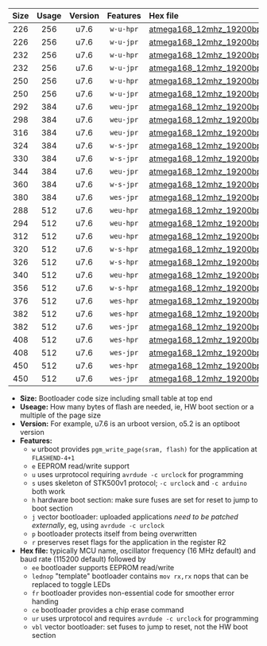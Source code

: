 |Size|Usage|Version|Features|Hex file|
|:-:|:-:|:-:|:-:|:--|
|226|256|u7.6|`w-u-hpr`|[atmega168_12mhz_19200bps_ur.hex](https://raw.githubusercontent.com/stefanrueger/urboot/main//atmega168_12mhz_19200bps_ur.hex)|
|226|256|u7.6|`w-u-jpr`|[atmega168_12mhz_19200bps_ur_vbl.hex](https://raw.githubusercontent.com/stefanrueger/urboot/main//atmega168_12mhz_19200bps_ur_vbl.hex)|
|232|256|u7.6|`w-u-hpr`|[atmega168_12mhz_19200bps_lednop_ur.hex](https://raw.githubusercontent.com/stefanrueger/urboot/main//atmega168_12mhz_19200bps_lednop_ur.hex)|
|232|256|u7.6|`w-u-jpr`|[atmega168_12mhz_19200bps_lednop_ur_vbl.hex](https://raw.githubusercontent.com/stefanrueger/urboot/main//atmega168_12mhz_19200bps_lednop_ur_vbl.hex)|
|250|256|u7.6|`w-u-hpr`|[atmega168_12mhz_19200bps_lednop_fr_ur.hex](https://raw.githubusercontent.com/stefanrueger/urboot/main//atmega168_12mhz_19200bps_lednop_fr_ur.hex)|
|250|256|u7.6|`w-u-jpr`|[atmega168_12mhz_19200bps_lednop_fr_ur_vbl.hex](https://raw.githubusercontent.com/stefanrueger/urboot/main//atmega168_12mhz_19200bps_lednop_fr_ur_vbl.hex)|
|292|384|u7.6|`weu-jpr`|[atmega168_12mhz_19200bps_ee_ur_vbl.hex](https://raw.githubusercontent.com/stefanrueger/urboot/main//atmega168_12mhz_19200bps_ee_ur_vbl.hex)|
|298|384|u7.6|`weu-jpr`|[atmega168_12mhz_19200bps_ee_lednop_ur_vbl.hex](https://raw.githubusercontent.com/stefanrueger/urboot/main//atmega168_12mhz_19200bps_ee_lednop_ur_vbl.hex)|
|316|384|u7.6|`weu-jpr`|[atmega168_12mhz_19200bps_ee_lednop_fr_ur_vbl.hex](https://raw.githubusercontent.com/stefanrueger/urboot/main//atmega168_12mhz_19200bps_ee_lednop_fr_ur_vbl.hex)|
|324|384|u7.6|`w-s-jpr`|[atmega168_12mhz_19200bps_vbl.hex](https://raw.githubusercontent.com/stefanrueger/urboot/main//atmega168_12mhz_19200bps_vbl.hex)|
|330|384|u7.6|`w-s-jpr`|[atmega168_12mhz_19200bps_lednop_vbl.hex](https://raw.githubusercontent.com/stefanrueger/urboot/main//atmega168_12mhz_19200bps_lednop_vbl.hex)|
|344|384|u7.6|`weu-jpr`|[atmega168_12mhz_19200bps_ee_lednop_fr_ce_ur_vbl.hex](https://raw.githubusercontent.com/stefanrueger/urboot/main//atmega168_12mhz_19200bps_ee_lednop_fr_ce_ur_vbl.hex)|
|360|384|u7.6|`w-s-jpr`|[atmega168_12mhz_19200bps_lednop_fr_vbl.hex](https://raw.githubusercontent.com/stefanrueger/urboot/main//atmega168_12mhz_19200bps_lednop_fr_vbl.hex)|
|380|384|u7.6|`wes-jpr`|[atmega168_12mhz_19200bps_ee_vbl.hex](https://raw.githubusercontent.com/stefanrueger/urboot/main//atmega168_12mhz_19200bps_ee_vbl.hex)|
|288|512|u7.6|`weu-hpr`|[atmega168_12mhz_19200bps_ee_ur.hex](https://raw.githubusercontent.com/stefanrueger/urboot/main//atmega168_12mhz_19200bps_ee_ur.hex)|
|294|512|u7.6|`weu-hpr`|[atmega168_12mhz_19200bps_ee_lednop_ur.hex](https://raw.githubusercontent.com/stefanrueger/urboot/main//atmega168_12mhz_19200bps_ee_lednop_ur.hex)|
|312|512|u7.6|`weu-hpr`|[atmega168_12mhz_19200bps_ee_lednop_fr_ur.hex](https://raw.githubusercontent.com/stefanrueger/urboot/main//atmega168_12mhz_19200bps_ee_lednop_fr_ur.hex)|
|320|512|u7.6|`w-s-hpr`|[atmega168_12mhz_19200bps.hex](https://raw.githubusercontent.com/stefanrueger/urboot/main//atmega168_12mhz_19200bps.hex)|
|326|512|u7.6|`w-s-hpr`|[atmega168_12mhz_19200bps_lednop.hex](https://raw.githubusercontent.com/stefanrueger/urboot/main//atmega168_12mhz_19200bps_lednop.hex)|
|340|512|u7.6|`weu-hpr`|[atmega168_12mhz_19200bps_ee_lednop_fr_ce_ur.hex](https://raw.githubusercontent.com/stefanrueger/urboot/main//atmega168_12mhz_19200bps_ee_lednop_fr_ce_ur.hex)|
|356|512|u7.6|`w-s-hpr`|[atmega168_12mhz_19200bps_lednop_fr.hex](https://raw.githubusercontent.com/stefanrueger/urboot/main//atmega168_12mhz_19200bps_lednop_fr.hex)|
|376|512|u7.6|`wes-hpr`|[atmega168_12mhz_19200bps_ee.hex](https://raw.githubusercontent.com/stefanrueger/urboot/main//atmega168_12mhz_19200bps_ee.hex)|
|382|512|u7.6|`wes-hpr`|[atmega168_12mhz_19200bps_ee_lednop.hex](https://raw.githubusercontent.com/stefanrueger/urboot/main//atmega168_12mhz_19200bps_ee_lednop.hex)|
|382|512|u7.6|`wes-jpr`|[atmega168_12mhz_19200bps_ee_lednop_vbl.hex](https://raw.githubusercontent.com/stefanrueger/urboot/main//atmega168_12mhz_19200bps_ee_lednop_vbl.hex)|
|408|512|u7.6|`wes-hpr`|[atmega168_12mhz_19200bps_ee_lednop_fr.hex](https://raw.githubusercontent.com/stefanrueger/urboot/main//atmega168_12mhz_19200bps_ee_lednop_fr.hex)|
|408|512|u7.6|`wes-jpr`|[atmega168_12mhz_19200bps_ee_lednop_fr_vbl.hex](https://raw.githubusercontent.com/stefanrueger/urboot/main//atmega168_12mhz_19200bps_ee_lednop_fr_vbl.hex)|
|450|512|u7.6|`wes-hpr`|[atmega168_12mhz_19200bps_ee_lednop_fr_ce.hex](https://raw.githubusercontent.com/stefanrueger/urboot/main//atmega168_12mhz_19200bps_ee_lednop_fr_ce.hex)|
|450|512|u7.6|`wes-jpr`|[atmega168_12mhz_19200bps_ee_lednop_fr_ce_vbl.hex](https://raw.githubusercontent.com/stefanrueger/urboot/main//atmega168_12mhz_19200bps_ee_lednop_fr_ce_vbl.hex)|

- **Size:** Bootloader code size including small table at top end
- **Useage:** How many bytes of flash are needed, ie, HW boot section or a multiple of the page size
- **Version:** For example, u7.6 is an urboot version, o5.2 is an optiboot version
- **Features:**
  + `w` urboot provides `pgm_write_page(sram, flash)` for the application at `FLASHEND-4+1`
  + `e` EEPROM read/write support
  + `u` uses urprotocol requiring `avrdude -c urclock` for programming
  + `s` uses skeleton of STK500v1 protocol; `-c urclock` and `-c arduino` both work
  + `h` hardware boot section: make sure fuses are set for reset to jump to boot section
  + `j` vector bootloader: uploaded applications *need to be patched externally*, eg, using `avrdude -c urclock`
  + `p` bootloader protects itself from being overwritten
  + `r` preserves reset flags for the application in the register R2
- **Hex file:** typically MCU name, oscillator frequency (16 MHz default) and baud rate (115200 default) followed by
  + `ee` bootloader supports EEPROM read/write
  + `lednop` "template" bootloader contains `mov rx,rx` nops that can be replaced to toggle LEDs
  + `fr` bootloader provides non-essential code for smoother error handing
  + `ce` bootloader provides a chip erase command
  + `ur` uses urprotocol and requires `avrdude -c urclock` for programming
  + `vbl` vector bootloader: set fuses to jump to reset, not the HW boot section
